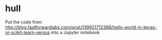 # hull
Put the code from http://blog.fastforwardlabs.com/post/139921712388/hello-world-in-keras-or-scikit-learn-versus into a Jupyter notebook
